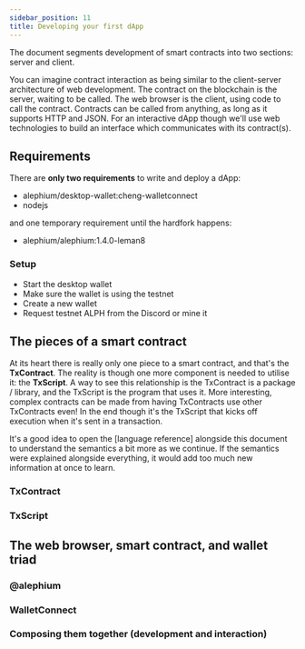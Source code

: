 ```yaml
---
sidebar_position: 11
title: Developing your first dApp
---
```


The document segments development of smart contracts into two sections: server
and client.

You can imagine contract interaction as being similar to the client-server
architecture of web development. The contract on the blockchain is the server,
waiting to be called. The web browser is the client, using code to call the
contract. Contracts can be called from anything, as long as it supports HTTP and
JSON. For an interactive dApp though we'll use web technologies to build an
interface which communicates with its contract(s).

## Requirements

There are **only two requirements** to write and deploy a dApp:

- alephium/desktop-wallet:cheng-walletconnect
- nodejs

and one temporary requirement until the hardfork happens:

- alephium/alephium:1.4.0-leman8

### Setup

- Start the desktop wallet
- Make sure the wallet is using the testnet
- Create a new wallet
- Request testnet ALPH from the Discord or mine it

## The pieces of a smart contract

At its heart there is really only one piece to a smart contract, and that's the
**TxContract**. The reality is though one more component is needed to utilise it:
the **TxScript**. A way to see this relationship is the TxContract is a package / library,
and the TxScript is the program that uses it. More interesting, complex contracts
can be made from having TxContracts use other TxContracts even! In the end though
it's the TxScript that kicks off execution when it's sent in a transaction.

It's a good idea to open the [language reference] alongside this document to
understand the semantics a bit more as we continue. If the semantics were
explained alongside everything, it would add too much new information at once to
learn.

### TxContract

### TxScript

## The web browser, smart contract, and wallet triad

### @alephium

### WalletConnect

### Composing them together (development and interaction)
